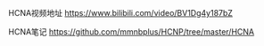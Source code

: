 HCNA视频地址 https://www.bilibili.com/video/BV1Dg4y187bZ 

HCNA笔记 https://github.com/mmnbplus/HCNP/tree/master/HCNA 


